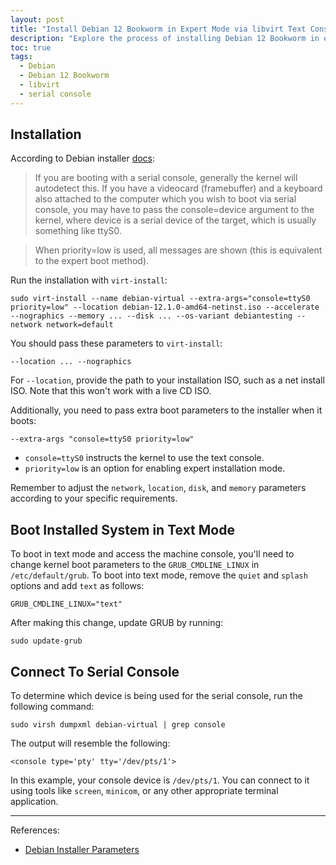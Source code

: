 ```yaml
---
layout: post
title: "Install Debian 12 Bookworm in Expert Mode via libvirt Text Console on Graphics-Less Server"
description: "Explore the process of installing Debian 12 Bookworm in expert mode on a machine without graphics, utilizing the libvirt text console."
toc: true
tags:
  - Debian
  - Debian 12 Bookworm
  - libvirt
  - serial console
---
```


## Installation

According to Debian installer [docs](https://www.debian.org/releases/bookworm/amd64/ch05s03.en.html#installer-args):

> If you are booting with a serial console, generally the kernel will autodetect this. If you have a videocard (framebuffer) and a keyboard also attached to the computer which you wish to boot via serial console, you may have to pass the console=device argument to the kernel, where device is a serial device of the target, which is usually something like ttyS0.

> When priority=low is used, all messages are shown (this is equivalent to the expert boot method).

Run the installation with `virt-install`:

```shell
sudo virt-install --name debian-virtual --extra-args="console=ttyS0 priority=low" --location debian-12.1.0-amd64-netinst.iso --accelerate --nographics --memory ... --disk ... --os-variant debiantesting --network network=default
```

You should pass these parameters to `virt-install`:

```text
--location ... --nographics
```

For `--location`, provide the path to your installation ISO, such as a net install ISO. Note that this won't work with a live CD ISO.

Additionally, you need to pass extra boot parameters to the installer when it boots:

```text
--extra-args "console=ttyS0 priority=low"
```

* `console=ttyS0` instructs the kernel to use the text console.
* `priority=low` is an option for enabling expert installation mode.

Remember to adjust the `network`, `location`, `disk`, and `memory` parameters according to your specific requirements.

## Boot Installed System in Text Mode

To boot in text mode and access the machine console, you'll need to change kernel boot parameters to the `GRUB_CMDLINE_LINUX` in `/etc/default/grub`. To boot into text mode, remove the `quiet` and `splash` options and add `text` as follows:

```text
GRUB_CMDLINE_LINUX="text"
```

After making this change, update GRUB by running:

```shell
sudo update-grub
```

## Connect To Serial Console

To determine which device is being used for the serial console, run the following command:

```shell
sudo virsh dumpxml debian-virtual | grep console
```

The output will resemble the following:

```text
<console type='pty' tty='/dev/pts/1'>
```

In this example, your console device is `/dev/pts/1`. You can connect to it using tools like `screen`, `minicom`, or any other appropriate terminal application.

---

References:

* [Debian Installer Parameters](https://www.debian.org/releases/bookworm/amd64/ch05s03.en.html#installer-args)
